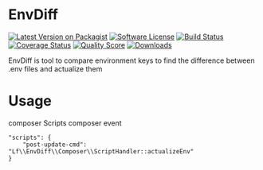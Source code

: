# EnvDiff

[![Latest Version on Packagist][ico-version]][link-packagist]
[![Software License][ico-license]](LICENSE.md)
[![Build Status][ico-travis]][link-travis]
[![Coverage Status][ico-scrutinizer]][link-scrutinizer]
[![Quality Score][ico-code-quality]][link-code-quality]
[![Downloads][ico-downloads]][link-downloads]

EnvDiff is tool to compare environment keys to find the difference between .env files and actualize them

# Usage

composer Scripts composer event
```$json
"scripts": {
    "post-update-cmd": "Lf\\EnvDiff\\Composer\\ScriptHandler::actualizeEnv"
}
```
[ico-version]: https://img.shields.io/packagist/v/tekill/env-diff.svg?style=flat-square
[ico-license]: https://img.shields.io/badge/license-MIT-brightgreen.svg?style=flat-square
[ico-travis]: https://img.shields.io/travis/tekill/env-diff/master.svg?style=flat-square
[ico-scrutinizer]: https://img.shields.io/scrutinizer/coverage/g/tekill/env-diff.svg?style=flat-square
[ico-hhvm]: https://img.shields.io/hhvm/tekill/env-diff.svg?style=flat-square
[ico-code-quality]: https://img.shields.io/scrutinizer/g/tekill/env-diff.svg?style=flat-square
[ico-downloads]: https://img.shields.io/packagist/dt/tekill/env-diff.svg?style=flat-square
[ico-sensio]: https://insight.sensiolabs.com/projects/1fb8cbab-f611-45b5-8a45-0113e433eab7/big.png

[link-packagist]: https://packagist.org/packages/tekill/env-diff
[link-travis]: https://travis-ci.org/tekill/env-diff
[link-scrutinizer]: https://scrutinizer-ci.com/g/tekill/env-diff/code-structure
[link-code-quality]: https://scrutinizer-ci.com/g/tekill/env-diff
[link-downloads]: https://packagist.org/packages/tekill/env-diff
[link-author]: https://github.com/tekill
[link-contributors]: ../../contributors
[link-sensio]: https://insight.sensiolabs.com/projects/1fb8cbab-f611-45b5-8a45-0113e433eab7